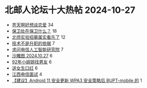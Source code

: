 # 北邮人论坛十大热帖 2024-10-27

- [苍天啊好想谈恋爱](https://bbs.byr.cn/article/Feeling/3210255) 34
- [保卫处在保卫什么？](https://bbs.byr.cn/article/Talking/6428702) 18
- [北师实验招募属实看乐了](https://bbs.byr.cn/article/Picture/3369245) 12
- [技术不是升职的依据](https://bbs.byr.cn/article/WorkLife/1221373) 7
- [求问电信人工智能研究院](https://bbs.byr.cn/article/Job/2218256) 7
- [沙雕图 2024.10.27](https://bbs.byr.cn/article/Joke/732815) 6
- [92年小姐姐找男友](https://bbs.byr.cn/article/Friends/2056878) 6
- [送女生口红](https://bbs.byr.cn/article/Beauty/334724) 6
- [江西电信面试](https://bbs.byr.cn/article/Jiangxi/469576) 4
- [【建议】Android 11 安全更新 WPA3 安全策略后 BUPT-mobile 的](https://bbs.byr.cn/article/BUPTNet/105477) 1


